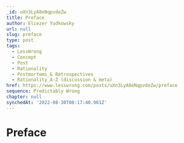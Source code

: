 ```yaml
---
_id: uXn3LyA8eNqpvdoZw
title: Preface
author: Eliezer Yudkowsky
url: null
slug: preface
type: post
tags:
  - LessWrong
  - Concept
  - Post
  - Rationality
  - Postmortems_& Retrospectives
  - Rationality_A-Z (discussion & meta)
href: https://www.lesswrong.com/posts/uXn3LyA8eNqpvdoZw/preface
sequence: Predictably Wrong
chapter: null
synchedAt: '2022-08-30T08:17:40.961Z'
---
```

# Preface

